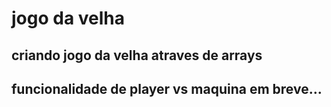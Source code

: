 # jogo da velha

## criando jogo da velha atraves de arrays
## funcionalidade de player vs maquina em breve...
